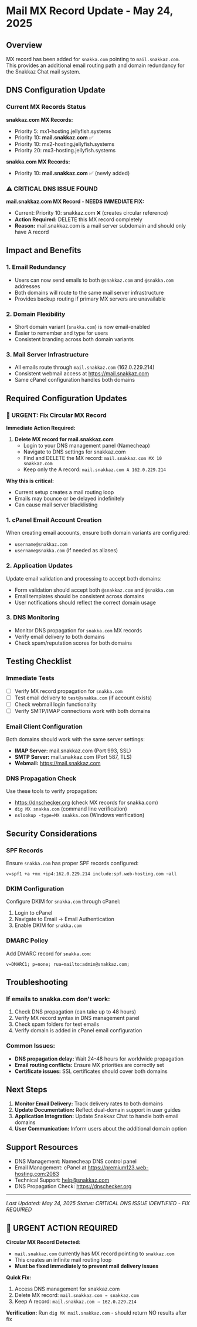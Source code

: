 # Mail MX Record Update - May 24, 2025

## Overview
MX record has been added for `snakka.com` pointing to `mail.snakkaz.com`. This provides an additional email routing path and domain redundancy for the Snakkaz Chat mail system.

## DNS Configuration Update

### Current MX Records Status

**snakkaz.com MX Records:**
- Priority 5: mx1-hosting.jellyfish.systems
- Priority 10: **mail.snakkaz.com** ✅
- Priority 10: mx2-hosting.jellyfish.systems  
- Priority 20: mx3-hosting.jellyfish.systems

**snakka.com MX Records:**
- Priority 10: **mail.snakkaz.com** ✅ (newly added)

### ⚠️ CRITICAL DNS ISSUE FOUND

**mail.snakkaz.com MX Record - NEEDS IMMEDIATE FIX:**
- Current: Priority 10: snakkaz.com ❌ (creates circular reference)
- **Action Required:** DELETE this MX record completely
- **Reason:** mail.snakkaz.com is a mail server subdomain and should only have A record

## Impact and Benefits

### 1. Email Redundancy
- Users can now send emails to both `@snakkaz.com` and `@snakka.com` addresses
- Both domains will route to the same mail server infrastructure
- Provides backup routing if primary MX servers are unavailable

### 2. Domain Flexibility
- Short domain variant (`snakka.com`) is now email-enabled
- Easier to remember and type for users
- Consistent branding across both domain variants

### 3. Mail Server Infrastructure
- All emails route through `mail.snakkaz.com` (162.0.229.214)
- Consistent webmail access at https://mail.snakkaz.com
- Same cPanel configuration handles both domains

## Required Configuration Updates

### 🚨 URGENT: Fix Circular MX Record

**Immediate Action Required:**
1. **Delete MX record for mail.snakkaz.com**
   - Login to your DNS management panel (Namecheap)
   - Navigate to DNS settings for snakkaz.com
   - Find and DELETE the MX record: `mail.snakkaz.com MX 10 snakkaz.com`
   - Keep only the A record: `mail.snakkaz.com A 162.0.229.214`

**Why this is critical:**
- Current setup creates a mail routing loop
- Emails may bounce or be delayed indefinitely
- Can cause mail server blacklisting

### 1. cPanel Email Account Creation
When creating email accounts, ensure both domain variants are configured:
- `username@snakkaz.com`
- `username@snakka.com` (if needed as aliases)

### 2. Application Updates
Update email validation and processing to accept both domains:
- Form validation should accept both `@snakkaz.com` and `@snakka.com`
- Email templates should be consistent across domains
- User notifications should reflect the correct domain usage

### 3. DNS Monitoring
- Monitor DNS propagation for `snakka.com` MX records
- Verify email delivery to both domains
- Check spam/reputation scores for both domains

## Testing Checklist

### Immediate Tests
- [ ] Verify MX record propagation for `snakka.com`
- [ ] Test email delivery to `test@snakka.com` (if account exists)
- [ ] Check webmail login functionality
- [ ] Verify SMTP/IMAP connections work with both domains

### Email Client Configuration
Both domains should work with the same server settings:
- **IMAP Server:** mail.snakkaz.com (Port 993, SSL)
- **SMTP Server:** mail.snakkaz.com (Port 587, TLS)
- **Webmail:** https://mail.snakkaz.com

### DNS Propagation Check
Use these tools to verify propagation:
- https://dnschecker.org (check MX records for snakka.com)
- `dig MX snakka.com` (command line verification)
- `nslookup -type=MX snakka.com` (Windows verification)

## Security Considerations

### SPF Records
Ensure `snakka.com` has proper SPF records configured:
```
v=spf1 +a +mx +ip4:162.0.229.214 include:spf.web-hosting.com ~all
```

### DKIM Configuration
Configure DKIM for `snakka.com` through cPanel:
1. Login to cPanel
2. Navigate to Email → Email Authentication
3. Enable DKIM for `snakka.com`

### DMARC Policy
Add DMARC record for `snakka.com`:
```
v=DMARC1; p=none; rua=mailto:admin@snakkaz.com;
```

## Troubleshooting

### If emails to snakka.com don't work:
1. Check DNS propagation (can take up to 48 hours)
2. Verify MX record syntax in DNS management panel
3. Check spam folders for test emails
4. Verify domain is added in cPanel email configuration

### Common Issues:
- **DNS propagation delay:** Wait 24-48 hours for worldwide propagation
- **Email routing conflicts:** Ensure MX priorities are correctly set
- **Certificate issues:** SSL certificates should cover both domains

## Next Steps

1. **Monitor Email Delivery:** Track delivery rates to both domains
2. **Update Documentation:** Reflect dual-domain support in user guides
3. **Application Integration:** Update Snakkaz Chat to handle both email domains
4. **User Communication:** Inform users about the additional domain option

## Support Resources
- DNS Management: Namecheap DNS control panel
- Email Management: cPanel at https://premium123.web-hosting.com:2083
- Technical Support: help@snakkaz.com
- DNS Propagation Check: https://dnschecker.org

---
*Last Updated: May 24, 2025*
*Status: CRITICAL DNS ISSUE IDENTIFIED - FIX REQUIRED*

## 🚨 URGENT ACTION REQUIRED

**Circular MX Record Detected:**
- `mail.snakkaz.com` currently has MX record pointing to `snakkaz.com`
- This creates an infinite mail routing loop
- **Must be fixed immediately to prevent mail delivery issues**

**Quick Fix:**
1. Access DNS management for snakkaz.com
2. Delete MX record: `mail.snakkaz.com → snakkaz.com`
3. Keep A record: `mail.snakkaz.com → 162.0.229.214`

**Verification:** Run `dig MX mail.snakkaz.com` - should return NO results after fix
